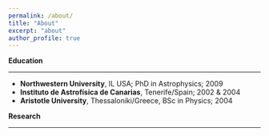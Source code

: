 ```yaml
---
permalink: /about/
title: "About"
excerpt: "about"
author_profile: true
---
```




**Education** 

-----

- **Northwestern University**, IL USA; PhD in Astrophysics; 2009 
- **Instituto de Astrofísica de Canarias**, Tenerife/Spain; 2002 & 2004
- **Aristotle University**, Thessaloniki/Greece, BSc in Physics; 2004
 
 
 **Research**
 
 -----
